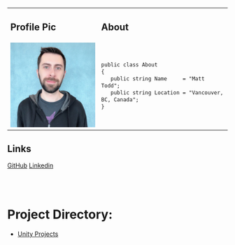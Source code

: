 <table>
<tr>
<td> <h2>Profile Pic</h2> </td>
<td> <h2>About</h2> </td>
</tr>
<tr>
<td> <img src="assets/images/profilepic.jpg"> </td>
<td>
<pre lang="csharp">
<code>
public class About
{
   public string Name     = "Matt Todd";
   public string Location = "Vancouver, BC, Canada";
}
</code>
</pre>
</td>
</tr>
</table>

## Links

<a href="https://github.com/Fenris42" class="btn btn-github"><span class="icon"></span>GitHub</a> <a href="https://www.linkedin.com/in/matt-todd/" class="btn btn-linkedin"><span class="icon"></span>Linkedin</a>

<br>
<br>

# Project Directory:
* [Unity Projects](projects.md)